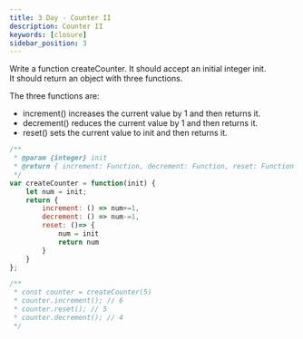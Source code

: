 ```yaml
---
title: 3 Day - Counter II
description: Counter II
keywords: [closure]
sidebar_position: 3
---
```


Write a function createCounter. It should accept an initial integer init.  
It should return an object with three functions.

The three functions are:

* increment() increases the current value by 1 and then returns it.
* decrement() reduces the current value by 1 and then returns it.
* reset() sets the current value to init and then returns it.
 
```js 
/**
 * @param {integer} init
 * @return { increment: Function, decrement: Function, reset: Function }
 */
var createCounter = function(init) {
    let num = init;
    return {
        increment: () => num+=1,
        decrement: () => num-=1, 
        reset: ()=> {
            num = init
            return num
        }
    }
};

/**
 * const counter = createCounter(5)
 * counter.increment(); // 6
 * counter.reset(); // 5
 * counter.decrement(); // 4
 */
```